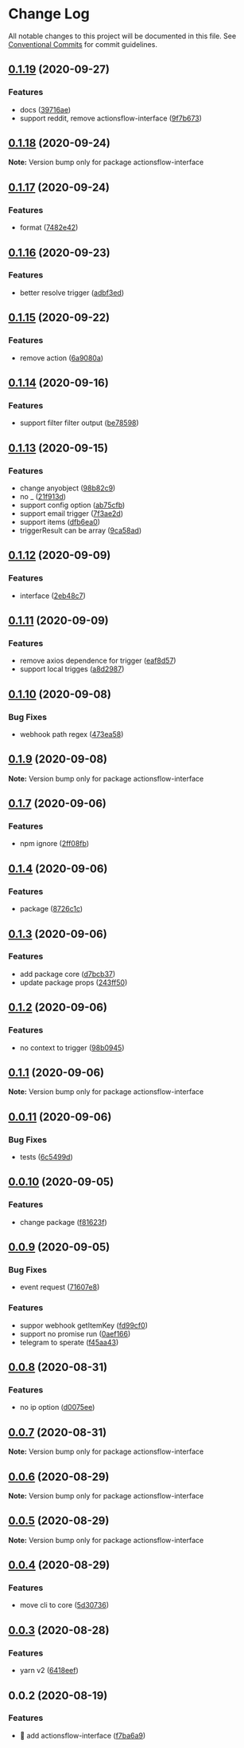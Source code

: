 # Change Log

All notable changes to this project will be documented in this file.
See [Conventional Commits](https://conventionalcommits.org) for commit guidelines.

## [0.1.19](https://github.com/actionsflow/actionsflow/compare/actionsflow-interface@0.1.18...actionsflow-interface@0.1.19) (2020-09-27)

### Features

- docs ([39716ae](https://github.com/actionsflow/actionsflow/commit/39716ae1e6c74d4dc89d0e78d803728b20e1ef92))
- support reddit, remove actionsflow-interface ([9f7b673](https://github.com/actionsflow/actionsflow/commit/9f7b673550f05b97a33b6413d0bdd0bed168bef7))

## [0.1.18](https://github.com/actionsflow/actionsflow/compare/actionsflow-interface@0.1.17...actionsflow-interface@0.1.18) (2020-09-24)

**Note:** Version bump only for package actionsflow-interface

## [0.1.17](https://github.com/actionsflow/actionsflow/compare/actionsflow-interface@0.1.16...actionsflow-interface@0.1.17) (2020-09-24)

### Features

- format ([7482e42](https://github.com/actionsflow/actionsflow/commit/7482e42ad881cb40e3e45cf82a207e1171d04e5b))

## [0.1.16](https://github.com/actionsflow/actionsflow/compare/actionsflow-interface@0.1.15...actionsflow-interface@0.1.16) (2020-09-23)

### Features

- better resolve trigger ([adbf3ed](https://github.com/actionsflow/actionsflow/commit/adbf3ed92c4761f058909fbbdab6ce3ae781d583))

## [0.1.15](https://github.com/actionsflow/actionsflow/compare/actionsflow-interface@0.1.14...actionsflow-interface@0.1.15) (2020-09-22)

### Features

- remove action ([6a9080a](https://github.com/actionsflow/actionsflow/commit/6a9080a4e6254a95e34316caa4122022d7b8f4be))

## [0.1.14](https://github.com/actionsflow/actionsflow/compare/actionsflow-interface@0.1.13...actionsflow-interface@0.1.14) (2020-09-16)

### Features

- support filter filter output ([be78598](https://github.com/actionsflow/actionsflow/commit/be785983194a4b7406dcc4e12726ff23e941ce5c))

## [0.1.13](https://github.com/actionsflow/actionsflow/compare/actionsflow-interface@0.1.12...actionsflow-interface@0.1.13) (2020-09-15)

### Features

- change anyobject ([98b82c9](https://github.com/actionsflow/actionsflow/commit/98b82c94ea17cafb285898f2441ba343f6bda562))
- no \_ ([21f913d](https://github.com/actionsflow/actionsflow/commit/21f913ddc3fb95aec299b5d60e5bdcd6d0299a2d))
- support config option ([ab75cfb](https://github.com/actionsflow/actionsflow/commit/ab75cfbcb59fffb6f007d96cc2f6665015632109))
- support email trigger ([7f3ae2d](https://github.com/actionsflow/actionsflow/commit/7f3ae2d35e839eb5e87d35c4d57beb6e9cf03a0e))
- support items ([dfb6ea0](https://github.com/actionsflow/actionsflow/commit/dfb6ea0f570be4497c23ab0c0058714fbc71df5e))
- triggerResult can be array ([9ca58ad](https://github.com/actionsflow/actionsflow/commit/9ca58ad2f452826867fa15e74adde3a37994bfbd))

## [0.1.12](https://github.com/actionsflow/actionsflow/compare/actionsflow-interface@0.1.11...actionsflow-interface@0.1.12) (2020-09-09)

### Features

- interface ([2eb48c7](https://github.com/actionsflow/actionsflow/commit/2eb48c7ab1e8ca32e3414de83df5092a6cdf970f))

## [0.1.11](https://github.com/actionsflow/actionsflow/compare/actionsflow-interface@0.1.10...actionsflow-interface@0.1.11) (2020-09-09)

### Features

- remove axios dependence for trigger ([eaf8d57](https://github.com/actionsflow/actionsflow/commit/eaf8d57b8c9fdc860723a713eb6064606dfd7bd7))
- support local trigges ([a8d2987](https://github.com/actionsflow/actionsflow/commit/a8d29876930cffd9635a0e6052d918295ddbb24c))

## [0.1.10](https://github.com/actionsflow/actionsflow/compare/actionsflow-interface@0.1.9...actionsflow-interface@0.1.10) (2020-09-08)

### Bug Fixes

- webhook path regex ([473ea58](https://github.com/actionsflow/actionsflow/commit/473ea584d1c2b5bc3126b60bc5d40fd37603b4f3))

## [0.1.9](https://github.com/actionsflow/actionsflow/compare/actionsflow-interface@0.1.7...actionsflow-interface@0.1.9) (2020-09-08)

**Note:** Version bump only for package actionsflow-interface

## [0.1.7](https://github.com/actionsflow/actionsflow/compare/actionsflow-interface@0.1.4...actionsflow-interface@0.1.7) (2020-09-06)

### Features

- npm ignore ([2ff08fb](https://github.com/actionsflow/actionsflow/commit/2ff08fb31335ba7520aaf3d1ecd50d50a5a93027))

## [0.1.4](https://github.com/actionsflow/actionsflow/compare/actionsflow-interface@0.1.3...actionsflow-interface@0.1.4) (2020-09-06)

### Features

- package ([8726c1c](https://github.com/actionsflow/actionsflow/commit/8726c1cbf52382e5277a6bf7409b6be420eb16ea))

## [0.1.3](https://github.com/actionsflow/actionsflow/compare/actionsflow-interface@0.1.2...actionsflow-interface@0.1.3) (2020-09-06)

### Features

- add package core ([d7bcb37](https://github.com/actionsflow/actionsflow/commit/d7bcb37b72bfd78aee59d3b90b29e0031c0772b8))
- update package props ([243ff50](https://github.com/actionsflow/actionsflow/commit/243ff5065f5f7b69cea034c9c8c5a0194593286b))

## [0.1.2](https://github.com/actionsflow/actionsflow/compare/actionsflow-interface@0.1.1...actionsflow-interface@0.1.2) (2020-09-06)

### Features

- no context to trigger ([98b0945](https://github.com/actionsflow/actionsflow/commit/98b09454152ecab2e3efbfe579e8394365700801))

## [0.1.1](https://github.com/actionsflow/actionsflow/compare/actionsflow-interface@0.0.11...actionsflow-interface@0.1.1) (2020-09-06)

**Note:** Version bump only for package actionsflow-interface

## [0.0.11](https://github.com/actionsflow/actionsflow/compare/actionsflow-interface@0.0.10...actionsflow-interface@0.0.11) (2020-09-06)

### Bug Fixes

- tests ([6c5499d](https://github.com/actionsflow/actionsflow/commit/6c5499d4b56efd98672462b67216b27da3c0484d))

## [0.0.10](https://github.com/actionsflow/actionsflow/compare/actionsflow-interface@0.0.9...actionsflow-interface@0.0.10) (2020-09-05)

### Features

- change package ([f81623f](https://github.com/actionsflow/actionsflow/commit/f81623f282c215f2b1a8064507d2beeddb4a927d))

## [0.0.9](https://github.com/actionsflow/actionsflow/compare/actionsflow-interface@0.0.8...actionsflow-interface@0.0.9) (2020-09-05)

### Bug Fixes

- event request ([71607e8](https://github.com/actionsflow/actionsflow/commit/71607e8b1ee7b8ef67fca4ce986490963cb3aefd))

### Features

- suppor webhook getItemKey ([fd99cf0](https://github.com/actionsflow/actionsflow/commit/fd99cf030a711e1a436a568089ea57c594fff6b9))
- support no promise run ([0aef166](https://github.com/actionsflow/actionsflow/commit/0aef166e1c939414218bb514b3751c5c81c56a5c))
- telegram to sperate ([f45aa43](https://github.com/actionsflow/actionsflow/commit/f45aa4379f71ff320ccb6a785b28e206aaa51ac2))

## [0.0.8](https://github.com/actionsflow/actionsflow/compare/actionsflow-interface@0.0.7...actionsflow-interface@0.0.8) (2020-08-31)

### Features

- no ip option ([d0075ee](https://github.com/actionsflow/actionsflow/commit/d0075ee4d63c58b5e6b522384915143cdb4f0853))

## [0.0.7](https://github.com/actionsflow/actionsflow/compare/actionsflow-interface@0.0.6...actionsflow-interface@0.0.7) (2020-08-31)

**Note:** Version bump only for package actionsflow-interface

## [0.0.6](https://github.com/actionsflow/actionsflow/compare/actionsflow-interface@0.0.5...actionsflow-interface@0.0.6) (2020-08-29)

**Note:** Version bump only for package actionsflow-interface

## [0.0.5](https://github.com/actionsflow/actionsflow/compare/actionsflow-interface@0.0.4...actionsflow-interface@0.0.5) (2020-08-29)

**Note:** Version bump only for package actionsflow-interface

## [0.0.4](https://github.com/actionsflow/actionsflow/compare/actionsflow-interface@0.0.3...actionsflow-interface@0.0.4) (2020-08-29)

### Features

- move cli to core ([5d30736](https://github.com/actionsflow/actionsflow/commit/5d30736e216605a3e1bd41fe18100bfaf1337d4d))

## [0.0.3](https://github.com/actionsflow/actionsflow/compare/actionsflow-interface@0.0.2...actionsflow-interface@0.0.3) (2020-08-28)

### Features

- yarn v2 ([6418eef](https://github.com/actionsflow/actionsflow/commit/6418eef07f9cfaa21c17555409fb621de7f5cd2c))

## 0.0.2 (2020-08-19)

### Features

- 🎸 add actionsflow-interface ([f7ba6a9](https://github.com/actionsflow/actionsflow/commit/f7ba6a91c8083f3379c70735975020386d1dc86a))
